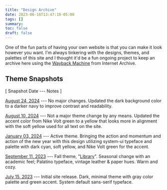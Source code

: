 ```yaml
---
title: "Design Archive"
date: 2023-06-16T13:47:10-05:00
tags: []
summary:
toc: false
draft: false
---
```


One of the fun parts of having your own website is that you can make it look however you want. I'm always tinkering with the designs, themes, and palettes of this site and I thought it'd be a fun ongoing project to keep an archive here using the [Wayback Machine](https://web.archive.org/save) from Internet Archive.

## Theme Snapshots

[ Snapshot Date --- Notes ]

[August 24, 2024](https://web.archive.org/web/20240824223430/https://scottk.mba/) --- No major changes. Updated the dark background color to a darker navy to improve contrast and readability.

[August 10, 2024](https://web.archive.org/web/20240810143518/https://scottk.mba/) --- Not a major theme change by any means. Updated the accent color from Nike Volt green to a yellow that looks more in alignment with the soft yellow used for all text on the site.

[January 03, 2024](https://web.archive.org/web/20240103164706/https://scottk.mba/) --- Active theme. Bringing the action and momentum and action of the new year with this design utilizing system-ui typeface and palette with dark cyan, soft yellow, and Nike Volt green for the accent.

[September 11, 2023](https://web.archive.org/web/20230911012951/https://scottk.mba/) --- Fall theme, "[Library](/fall-theme/)". Seasonal change with an academic feel; Palatino typeface, vintage leather & paper hues. Warm and cozy.

[July 15, 2023](https://web.archive.org/web/20230715053445/https://scottk.mba/) --- Initial site release. Dark, minimal theme with gray color palette and green accent. System default sans-serif typeface.